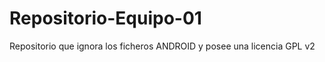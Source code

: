 Repositorio-Equipo-01
=====================

Repositorio que ignora los ficheros ANDROID y posee una licencia GPL v2
